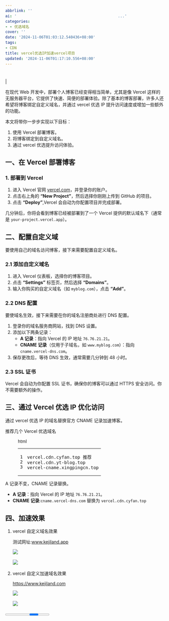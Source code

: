 ```yaml
---
abbrlink: ''
ai: '                                             ...'
categories:
- - 优选域名
cover: ''
date: '2024-11-06T01:03:12.540436+08:00'
tags:
- CDN
title: vercel优选IP加速vercel项目
updated: '2024-11-06T01:17:10.556+08:00'
---
```

<div id="contentContainer" class="contentBody ms-column-type-narrow" role="main">                         <!-- Main header containing title, dominant image and meta data -->                 <div class="header_container" id="__reading__mode__header__container">                     <div id="header_content_id" class="header_content">                        <h1 class="__reading__mode__extracted__title" id="mainContentTitle"></h1>                        <h4 class="__reading__mode__extracted__subtitle c0010" id="subtitle"></h4>                        <div class="__reading__mode__bylineentries c0010">                            <div class="__reading__mode__extracted__bylineentry c0010" id="author"></div>                            <div class="__reading__mode__extracted__bylineentry c0010" id="metaData">                                <a id="source"></a>                                <span id="metaDivider" class="c0010">|</span>                                <span class="__reading__mode__extracted__date" id="publishdate"></span>                            </div>                        </div>                    </div>                </div>                <div class="__reading__mode__mainbody" id="__reading__mode__mainbody__id">                    <div class="__reading__mode__extracted__article__body" id="mainContainer"><div><p>在现代 Web 开发中，部署个人博客已经变得相当简单，尤其是像 Vercel 这样的无服务器平台，它提供了快速、简便的部署体验。除了基本的博客部署，许多人还希望将博客绑定自定义域名，并通过 vercel 优选 IP 提升访问速度或增加一些额外的功能。</p>
<p>本文将带你一步步实现以下目标：</p>
<ol>
<li>使用 Vercel 部署博客。</li>
<li>将博客绑定到自定义域名。</li>
<li>通过 vercel 优选提升访问体验。</li>
</ol>
<h2 id="一、在-Vercel-部署博客"><a title="一、在 Vercel 部署博客" class="headerlink" href="#一、在-Vercel-部署博客"></a>一、在 Vercel 部署博客</h2><h3 id="1-部署到-Vercel"><a title="1. 部署到 Vercel" class="headerlink" href="#1-部署到-Vercel"></a>1. 部署到 Vercel</h3><ol>
<li>进入 Vercel 官网 <a href="https://vercel.com/" rel="noopener">vercel.com</a>，并登录你的账户。</li>
<li>点击右上角的 <strong>“New Project”</strong>，然后选择你刚刚上传到 GitHub 的项目。</li>
<li>点击 <strong>“Deploy”</strong>,Vercel 会自动为你配置项目并完成部署。</li>
</ol>
<p>几分钟后，你将会看到博客已经被部署到了一个 Vercel 提供的默认域名下（通常是 <code>your-project.vercel.app</code>）。</p>
<h2 id="二、配置自定义域"><a title="二、配置自定义域" class="headerlink" href="#二、配置自定义域"></a>二、配置自定义域</h2><p>要使用自己的域名访问博客，接下来需要配置自定义域名。</p>
<h3 id="2-1-添加自定义域名"><a title="2.1 添加自定义域名" class="headerlink" href="#2-1-添加自定义域名"></a>2.1 添加自定义域名</h3><ol>
<li>进入 Vercel 仪表板，选择你的博客项目。</li>
<li>点击 <strong>“Settings”</strong> 标签页，然后选择 <strong>“Domains”</strong>。</li>
<li>输入你购买的自定义域名（如 <code>myblog.com</code>），点击 <strong>“Add”</strong>。</li>
</ol>
<h3 id="2-2-DNS-配置"><a title="2.2 DNS 配置" class="headerlink" href="#2-2-DNS-配置"></a>2.2 DNS 配置</h3><p>要使域名生效，接下来需要在你的域名注册商处进行 DNS 配置。</p>
<ol>
<li>登录你的域名服务商网站，找到 DNS 设置。</li>
<li>添加以下两条记录：<ul>
<li><strong>A 记录</strong>：指向 Vercel 的 IP 地址 <code>76.76.21.21</code>。</li>
<li><strong>CNAME 记录</strong>（仅用于子域名，如 <code>www.myblog.com</code>）：指向 <code>cname.vercel-dns.com</code>。</li>
</ul>
</li>
<li>保存更改后，等待 DNS 生效，通常需要几分钟到 48 小时。</li>
</ol>
<h3 id="2-3-SSL-证书"><a title="2.3 SSL 证书" class="headerlink" href="#2-3-SSL-证书"></a>2.3 SSL 证书</h3><p>Vercel 会自动为你配置 SSL 证书，确保你的博客可以通过 HTTPS 安全访问。你不需要额外的操作。</p>
<h2 id="三、通过Vercel优选IP优化访问"><a title="三、通过Vercel优选IP优化访问" class="headerlink" href="#三、通过Vercel优选IP优化访问"></a>三、通过 Vercel 优选 IP 优化访问</h2><p>通过 vercel 优选 IP 的域名替换官方 CNAME 记录加速博客。</p>
<p>推荐几个 Vercel 优选域名</p>
<figure class="highlight html"><div class="highlight-tools closed"><i class="anzhiyufont anzhiyu-icon-angle-down expand ${highlightShrinkClass}"></i><div class="code-lang">html</div><i class="anzhiyufont anzhiyu-icon-paste copy-button"></i></div><div class="__reading_mode_table_and_collapse_button_container" style="width: 264.7px;"><table __reading_mode_is_table_layout_created="true" class="__reading_mode_data_table_class"><tbody><tr><td class="gutter"><pre><span class="line">1</span><br><span class="line">2</span><br><span class="line">3</span><br></pre></td><td class="code"><pre><span class="line">vercel.cdn.cyfan.top 推荐</span><br><span class="line">vercel.cdn.yt-blog.top</span><br><span class="line">vercel-cname.xingpingcn.top</span><br></pre></td></tr></tbody></table></div></figure>

<p>A 记录不变，CNAME 记录替换。</p>
<ul>
<li><strong>A 记录</strong>：指向 Vercel 的 IP 地址 <code>76.76.21.21</code>。</li>
<li><strong>CNAME 记录</strong>:<code>cname.vercel-dns.com</code> 替换为 <code>vercel.cdn.cyfan.top</code></li>
</ul>
<h2 id="四、加速效果"><a title="四、加速效果" class="headerlink" href="#四、加速效果"></a>四、加速效果</h2><ol>
<li><p>vercel 自定义域名效果</p>
<p>测试网址:<a href="http://www.kejiland.app/" rel="noopener">www.kejiland.app</a></p>
<p><a href="https://images.2024921.xyz/images/202410252043889.png"><img src="https://images.2024921.xyz/images/202410252043889.png" class="entered exited c008" onerror="this.onerror=null,this.src="/img/404.jpg""></a></p>
<p><a href="https://images.2024921.xyz/images/202410252044185.png"><img class="entered loaded c008" onerror="this.onerror=null,this.src="/img/404.jpg"" src="https://images.2024921.xyz/images/202410252044185.png"></a></p>
</li>
<li><p>vercel 自定义加速域名效果</p>
<p><a href="https://www.kejiland.com/" rel="noopener">https://www.kejiland.com</a></p>
<p><a href="https://images.2024921.xyz/images/202410252048287.png"><img class="entered loaded c008" onerror="this.onerror=null,this.src="/img/404.jpg"" src="https://images.2024921.xyz/images/202410252048287.png"></a></p>
<p><a href="https://images.2024921.xyz/images/202410252050056.png"><img src="https://images.2024921.xyz/images/202410252050056.png" class="entered loaded c008" onerror="this.onerror=null,this.src="/img/404.jpg""></a></p></li></ol></div></div>                    <div id="__reading__mode__content_end_mark_container_id">                    <span id="content_end_mark_icon_id" style="display: block;"></span>                    </div>                    <div id="pages_pending_container_id" class="pages_pending_container_class">                        <progress class="progress_pages_pending c0010">                    </progress></div>                    <div class="__reading__mode__copyright c0010" id="copyright"></div>                </div>             </div>
